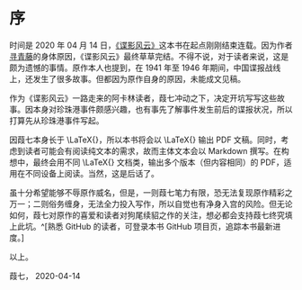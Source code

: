 # 序

时间是 2020 年 04 月 14 日，[《谍影风云》](https://book.qidian.com/info/1011489683)这本书在起点刚刚结束连载。因为作者[寻青藤](https://my.qidian.com/author/401879751)的身体原因，《谍影风云》最终草草完结。不得不说，对于读者来说，这是颇为遗憾的事情。原作本人也提到，在 1941 年至 1946 年期间，中国谍报战线上，还发生了很多故事。但都因为原作自身的原因，未能成文见稿。

作为《谍影风云》一路走来的阿卡林读者，葭七冲动之下，决定开坑写写这些故事。因本身对珍珠港事件颇感兴趣，也有事先了解事件发生前后的谍报状况，所以打算先从珍珠港事件写起。

因葭七本身长于 \LaTeX{}，所以本书将会以 \LaTeX{} 输出 PDF 文稿。同时，考虑到读者可能会有阅读纯文本的需求，故而主体文本会以 Markdown 撰写。在构想中，最终会用不同 \LaTeX{} 文档类，输出多个版本（但内容相同）的 PDF，适用在不同设备上阅读。当然，这是后话了。

虽十分希望能够不辱原作威名，但是，一则葭七笔力有限，恐无法复现原作精彩之万一；二则俗务缠身，无法全力投入写作，所以自觉也有净身入宫的风险。但无论如何，葭七对原作的喜爱和读者对狗尾续貂之作的关注，想必都会支持葭七终究填上此坑。^[熟悉 GitHub 的读者，可登录本书 GitHub 项目页，追踪本书最新进度。]

以上。

葭七，
2020-04-14
